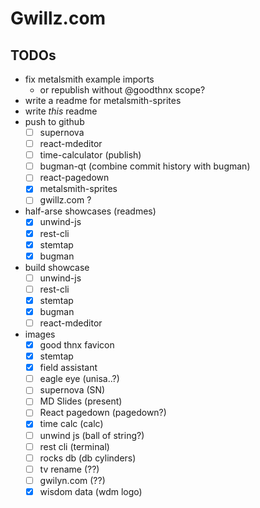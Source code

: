 
# Gwillz.com


## TODOs
- fix metalsmith example imports
  - or republish without @goodthnx scope?
- write a readme for metalsmith-sprites
- write _this_ readme
- push to github
  - [ ] supernova
  - [ ] react-mdeditor
  - [ ] time-calculator (publish)
  - [ ] bugman-qt (combine commit history with bugman)
  - [ ] react-pagedown
  - [x] metalsmith-sprites
  - [ ] gwillz.com ?
- half-arse showcases (readmes)
  - [x] unwind-js
  - [x] rest-cli
  - [x] stemtap
  - [x] bugman
- build showcase
  - [ ] unwind-js
  - [ ] rest-cli
  - [x] stemtap
  - [x] bugman
  - [ ] react-mdeditor
- images
  - [x] good thnx favicon
  - [x] stemtap
  - [x] field assistant
  - [ ] eagle eye (unisa..?)
  - [ ] supernova (SN)
  - [ ] MD Slides (present)
  - [ ] React pagedown (pagedown?)
  - [x] time calc (calc)
  - [ ] unwind js (ball of string?)
  - [ ] rest cli (terminal)
  - [ ] rocks db (db cylinders)
  - [ ] tv rename (??)
  - [ ] gwilyn.com (??)
  - [x] wisdom data (wdm logo)
